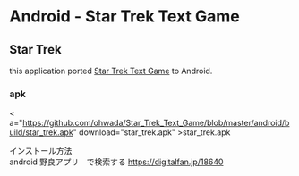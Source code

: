 # Android - Star Trek Text Game

## Star Trek
this application ported [Star Trek Text Game](https://en.wikipedia.org/wiki/Star_Trek_(text_game)) to Android.

### apk

< a="https://github.com/ohwada/Star_Trek_Text_Game/blob/master/android/build/star_trek.apk" download="star_trek.apk" >star_trek.apk</a>

インストール方法 <br />
android 野良アプリ　で検索する
https://digitalfan.jp/18640
